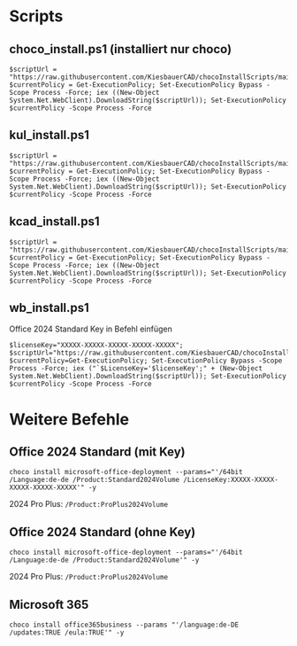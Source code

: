 # Scripts
## choco_install.ps1 (installiert nur choco)
```
$scriptUrl = "https://raw.githubusercontent.com/KiesbauerCAD/chocoInstallScripts/main/choco_install.ps1"; $currentPolicy = Get-ExecutionPolicy; Set-ExecutionPolicy Bypass -Scope Process -Force; iex ((New-Object System.Net.WebClient).DownloadString($scriptUrl)); Set-ExecutionPolicy $currentPolicy -Scope Process -Force
```

## kul_install.ps1
```
$scriptUrl = "https://raw.githubusercontent.com/KiesbauerCAD/chocoInstallScripts/main/kul_install.ps1"; $currentPolicy = Get-ExecutionPolicy; Set-ExecutionPolicy Bypass -Scope Process -Force; iex ((New-Object System.Net.WebClient).DownloadString($scriptUrl)); Set-ExecutionPolicy $currentPolicy -Scope Process -Force
```

## kcad_install.ps1
```
$scriptUrl = "https://raw.githubusercontent.com/KiesbauerCAD/chocoInstallScripts/main/kcad_install.ps1"; $currentPolicy = Get-ExecutionPolicy; Set-ExecutionPolicy Bypass -Scope Process -Force; iex ((New-Object System.Net.WebClient).DownloadString($scriptUrl)); Set-ExecutionPolicy $currentPolicy -Scope Process -Force
```

## wb_install.ps1
Office 2024 Standard Key in Befehl einfügen
```
$licenseKey="XXXXX-XXXXX-XXXXX-XXXXX-XXXXX"; $scriptUrl="https://raw.githubusercontent.com/KiesbauerCAD/chocoInstallScripts/main/wb_install.ps1"; $currentPolicy=Get-ExecutionPolicy; Set-ExecutionPolicy Bypass -Scope Process -Force; iex ("`$LicenseKey='$licenseKey';" + (New-Object System.Net.WebClient).DownloadString($scriptUrl)); Set-ExecutionPolicy $currentPolicy -Scope Process -Force
```


# Weitere Befehle
## Office 2024 Standard (mit Key)
```
choco install microsoft-office-deployment --params="'/64bit /Language:de-de /Product:Standard2024Volume /LicenseKey:XXXXX-XXXXX-XXXXX-XXXXX-XXXXX'" -y
```
2024 Pro Plus: ``/Product:ProPlus2024Volume``

## Office 2024 Standard (ohne Key)
```
choco install microsoft-office-deployment --params="'/64bit /Language:de-de /Product:Standard2024Volume'" -y
```
2024 Pro Plus: ``/Product:ProPlus2024Volume``

## Microsoft 365
```
choco install office365business --params "'/language:de-DE /updates:TRUE /eula:TRUE'" -y
```

